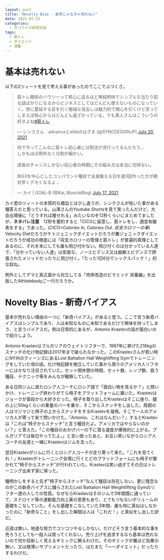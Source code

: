 ```yaml
---
layout: post
title: "Novelty Bias - 新奇じゃなきゃ売れない"
date: 2021-07-21
categories:
  - タコライス研究日誌
tags:
  - 筋トレ
  - ダイエット
  - 減量
---
```


# 基本は売れない

以下の2ツィートを見て考える事があったのでここでぶつくさ。

<blockquote class="twitter-tweet" data-theme="dark"><p lang="ja" dir="ltr">筋トレ関係のハウツーって核心に迫るほど単純明快でシンプルな当たり前な話ばかりになるからビジネスとしてはどんどん使えないものになっていく。世に蔓延する目を引く極端な見出しは魅力的で関心を引くけど言ってしまえば核心からはどんどん遠ざかっている。でも素人さんはこういうの好きよね<a href="https://twitter.com/hashtag/%E7%AD%8B%E3%83%88%E3%83%AC?src=hash&amp;ref_src=twsrc%5Etfw">#筋トレ</a></p>&mdash; シンクさん　advanceとeliteのはざま (@SYNCDESIGNJP) <a href="https://twitter.com/SYNCDESIGNJP/status/1417313895035772931?ref_src=twsrc%5Etfw">July 20, 2021</a></blockquote> <script async src="https://platform.twitter.com/widgets.js" charset="utf-8"></script>

<blockquote class="twitter-tweet" data-theme="dark"><p lang="ja" dir="ltr">何で今ってこんなに筋トレ初心者に分割法が流行ってるんだろう...<br>しかもほぼ例外なく分割が細かい。<br><br>成長のチャンスしかない初心者の時期にその組み方は本当に勿体ない。<br><br>BIG3を中心としたコンパウンド種目で全身鍛える日を週3回作った方が絶対早くデカくなるよ...</p>&mdash; カイ | GOAL-B (@Kai_MuscleBlog) <a href="https://twitter.com/Kai_MuscleBlog/status/1416269146329812992?ref_src=twsrc%5Etfw">July 17, 2021</a></blockquote> <script async src="https://platform.twitter.com/widgets.js" charset="utf-8"></script>

カイ君のツィートの本質的な趣旨とは少し違うが、シンクさんが呟いた事がある種答えだと思っている。山澤さんのYoutube Shortsを見て笑ったんだけど、大会出場後に「どうすれば痩せれる」みたいなのを12秒くらいにまとめてましたが、**ネタバレ注意**　12秒を要約すると「CICOに留意し、筋トレをし、適宜有酸素をする」であった。(*CICO=Calories In, Calories Out. 収支カロリーの事*) Velocity Dietだろうがケトジェニックダイエットだろうが糞ジェニックダイエットだろうが成功の根底には「収支カロリーの管理と筋トレ」が普遍的真理としてあるのに、それを本にしても誰も飛び付かない。飛び付くのは分かっている人達で、「分かっていない人達」は安直な、ノーエビデンス又は曲解エビデンスで誇張されたメソッドだったりに飛び付く。「たった1日6分でシックスパック！」的な奴ね。

例外としてデマと真正面から対立してる「肉体改造のピラミッド 栄養編」を出版したAthletebodyご一行だろうか。

# Novelty Bias - 新奇バイアス

基本が売れない理由の一つに「新奇バイアス」があると思う。ここで言う新奇バイアスはシンプルであり、人は未知なものに未知であるだけで興味を持ってしまう、と言うバイアスだ。例は日常的にあるが、Antonio Krastevの話が面白いので紹介しよう。

Antonio Krastevはブルガリアのウェイトリフターで、1987年に挙げた216kgのスナッチの化け物記録は2017年まで破られなかった。このKrastevさんが若い時にNY州のクィーンズにあるLost Battalion Hall Weighlifting Gymでトレーニングをしていた頃の話。化け物記録を樹立していた事から周りのアメリカ人リフターにはかなり注目されていた。セット間休憩の時間、セット数、レップ数、扱う種目、テクニック等をみんなが観察していた。

ある日同ジムに居たロシア人コーチにロシア語で「面白い物を見るか？」と問いかけ、トレーニング終わりがてら椅子をプラットフォームに置いた。Krastevはジョークが普段から大好きだった。椅子を取り出したKrastevはそこに座り、腿の上に50kgくらいの重量のバーを乗せ、そこからスナッチをし出した。周囲の人はマジマジと椅子の上からスナッチをするKrastevを凝視。そこで一人のアメリカ人が寄って来て問いかけた。『Antonio、これはなんだい？』するとKrastevは「これは”椅子からスナッチ”と言う種目だよ。アメリカではやらないのかい？」と答えた。「この種目のおかげバーの下に潜る速度が爆発的に上がる。ブルガリアでは毎日やってたよ。」と言い放ったあと、お互い笑いながらロシア人コーチの友達と一緒にKrastevはジムを去った。

翌日Krastevがジムに行くとロシア人コーチが走り寄って来た。「これを見てくれ！」Krastevがトレーニング会場に行くとどのプラットフォームにも椅子が置かれて”椅子からスナッチ”が行われていた。Krastevは笑い過ぎてその日はトレーニング出来ず家に帰った。

種明かしをすると先ず”椅子からスナッチ”なんて種目は存在しない。更に残念なのがこの新奇バイアスに踊らされたLost Battalion Hall Weightlifting Gymのリフター達の人しての性質。なぜならKrastevはそのジムで3年間既に通っていて、ステロイド等の運動能力向上薬の恩恵もあり、とてもつもないボリュームの基礎をこなしていた。そんな基礎をこなしていた3年間、誰も特に真似はしなかったのに「新奇なこと」をし出した瞬間は人は「これだ！」と真似をし出した訳だ。

近道は無い。地道な努力でコツコツやるしかない。だけどそう言う基本的な事を売ろうとしても一般人は買ってくれない。売り上げを追求するなら基本は売れないので何か目新しく見えるギミックに頼るわけだ。そのギミックが糞ほど効果の無い、又は極薄いサプリメントだったり、はたまた「〜〜ダイエット」だったりするわけだ。
